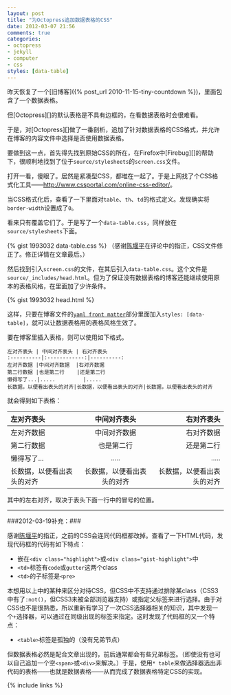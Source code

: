 ```yaml
---
layout: post
title: "为Octopress追加数据表格的CSS"
date: 2012-03-07 21:56
comments: true
categories: 
- octopress
- jekyll
- computer
- css
styles: [data-table]
---
```

昨天恢复了一个[旧博客]({% post_url 2010-11-15-tiny-countdown %})，里面包含了一个数据表格。 

但[Octopress][]的默认表格是不具有边框的，在看数据表格时会很难看。

于是，对[Octopress][]做了一番剖析，追加了针对数据表格的CSS格式，并允许在博客的内容文件中选择是否使用数据表格。
<!--more-->

要做到这一点，首先得先找到原始CSS的所在，在Firefox中[Firebug][]的帮助下，很顺利地找到了位于`source/stylesheets`的`screen.css`文件。

打开一看，傻眼了。居然是紧凑型CSS，都堆在一起了。于是上网找了个CSS格式化工具——<http://www.cssportal.com/online-css-editor/>。

当CSS格式化后，查看了一下里面对`table`、`th`、`td`的格式定义。发现确实将`border-width`设置成了`0`。

看来只有覆盖它们了。于是写了一个`data-table.css`，同样放在`source/stylesheets`下面。

{% gist 1993032 data-table.css %}
（感谢[陈堰平][]在评论中的指正，CSS文件修正了。修正详情在文章最后。）

然后找到引入`screen.css`的文件，在其后引入`data-table.css`。这个文件是`source/_includes/head.html`。但为了保证没有数据表格的博客还能继续使用原本的表格风格，在里面加了少许条件。

{% gist 1993032 head.html %}

这样，只要在博客文件的[`yaml front matter`](https://github.com/mojombo/jekyll/wiki/yaml-front-matter)部分里面加入`styles: [data-table]`，就可以让数据表格用的表格风格生效了。

要在博客里插入表格，则可以使用如下格式。

```
左对齐表头 | 中间对齐表头 | 右对齐表头
:----------|:------------:|----------:
左对齐数据 |中间对齐数据  |右对齐数据
第二行数据 |也是第二行    |还是第二行
懒得写了...|.....         |.....
长数据，以便看出表头的对齐|长数据，以便看出表头的对齐|长数据，以便看出表头的对齐

```
就会得到如下表格：

左对齐表头 | 中间对齐表头 | 右对齐表头
:----------|:------------:|----------:
左对齐数据 |中间对齐数据  |右对齐数据
第二行数据 |也是第二行    |还是第二行
懒得写了...|.....         |.....
长数据，以便看出表头的对齐|长数据，以便看出表头的对齐|长数据，以便看出表头的对齐

其中的左右对齐，取决于表头下面一行中的冒号的位置。

----

###2012-03-19补充：###

感谢[陈堰平][]的指正，之前的CSS会连同代码框都改掉。查看了一下HTML代码，发现代码框的代码有如下特点：

* 嵌在`<div class="highlight">`或`<div class="gist-highlight">`中
* `<td>`标签有`code`或`gutter`这两个class
* `<td>`的子标签是`<pre>`

本想用以上中的某种来区分对待CSS，但CSS中不支持通过排除某class（CSS3中有了`:not()`，但CSS3未被全部浏览器支持）或指定父标签来进行选择。由于对CSS也不是很熟悉，所以重新有学习了一次CSS选择器相关的知识，其中发现一个`+`选择器，可以通过在同级出现的标签来指定。这时发现了代码框的又一个特点：

* `<table>`标签是孤独的（没有兄弟节点）

但数据表格必然是配合文章出现的，前后通常都会有些兄弟标签。（即使没有也可以自己追加一个空`<span>`或`<div>`来解决。）于是，使用`* table`来做选择器选出非代码的表格——也就是数据表格——从而完成了数据表格特定CSS的实现。

[陈堰平]: http://chen.yanping.me/	"陈堰平的个人网站"
{% include links %}